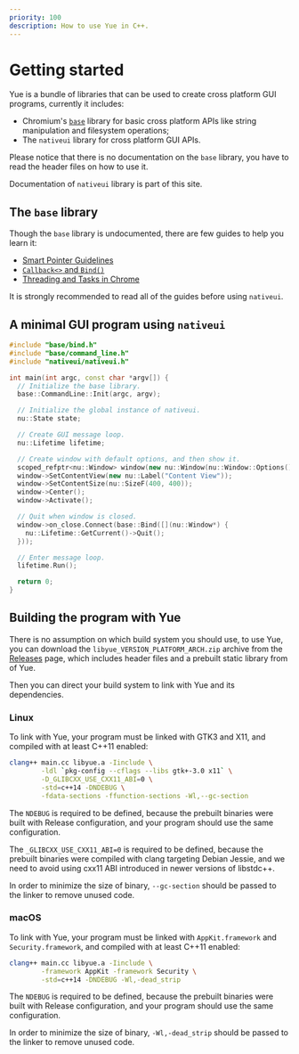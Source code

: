 ```yaml
---
priority: 100
description: How to use Yue in C++.
---
```


# Getting started

Yue is a bundle of libraries that can be used to create cross platform GUI
programs, currently it includes:

* Chromium's [`base`][base] library for basic cross platform APIs like
  string manipulation and filesystem operations;
* The `nativeui` library for cross platform GUI APIs.

Please notice that there is no documentation on the `base` library, you have to
read the header files on how to use it.

Documentation of `nativeui` library is part of this site.

## The `base` library

Though the `base` library is undocumented, there are few guides to help you
learn it:

* [Smart Pointer Guidelines](https://www.chromium.org/developers/smart-pointer-guidelines)
* [`Callback<>` and `Bind()`](https://chromium.googlesource.com/chromium/src/+/master/docs/callback.md)
* [Threading and Tasks in Chrome](https://chromium.googlesource.com/chromium/src/+/master/docs/threading_and_tasks.md)

It is strongly recommended to read all of the guides before using `nativeui`.

## A minimal GUI program using `nativeui`

```c++
#include "base/bind.h"
#include "base/command_line.h"
#include "nativeui/nativeui.h"

int main(int argc, const char *argv[]) {
  // Initialize the base library.
  base::CommandLine::Init(argc, argv);

  // Initialize the global instance of nativeui.
  nu::State state;

  // Create GUI message loop.
  nu::Lifetime lifetime;

  // Create window with default options, and then show it.
  scoped_refptr<nu::Window> window(new nu::Window(nu::Window::Options()));
  window->SetContentView(new nu::Label("Content View"));
  window->SetContentSize(nu::SizeF(400, 400));
  window->Center();
  window->Activate();

  // Quit when window is closed.
  window->on_close.Connect(base::Bind([](nu::Window*) {
    nu::Lifetime::GetCurrent()->Quit();
  }));

  // Enter message loop.
  lifetime.Run();

  return 0;
}
```

## Building the program with Yue

There is no assumption on which build system you should use, to use Yue, you can
download the `libyue_VERSION_PLATFORM_ARCH.zip` archive from the
[Releases][releases] page, which includes header files and a prebuilt static
library from of Yue.

Then you can direct your build system to link with Yue and its dependencies.

### Linux

To link with Yue, your program must be linked with GTK3 and X11, and compiled
with at least C++11 enabled:

```bash
clang++ main.cc libyue.a -Iinclude \
        -ldl `pkg-config --cflags --libs gtk+-3.0 x11` \
        -D_GLIBCXX_USE_CXX11_ABI=0 \
        -std=c++14 -DNDEBUG \
        -fdata-sections -ffunction-sections -Wl,--gc-section
```

The `NDEBUG` is required to be defined, because the prebuilt binaries were built
with Release configuration, and your program should use the same configuration.

The `_GLIBCXX_USE_CXX11_ABI=0` is required to be defined, because the prebuilt
binaries were compiled with clang targeting Debian Jessie, and we need to avoid
using cxx11 ABI introduced in newer versions of libstdc++.

In order to minimize the size of binary, `--gc-section` should be passed to the
linker to remove unused code.

### macOS

To link with Yue, your program must be linked with `AppKit.framework` and
`Security.framework`, and compiled with at least C++11 enabled:

```bash
clang++ main.cc libyue.a -Iinclude \
        -framework AppKit -framework Security \
        -std=c++14 -DNDEBUG -Wl,-dead_strip
```

The `NDEBUG` is required to be defined, because the prebuilt binaries were built
with Release configuration, and your program should use the same configuration.

In order to minimize the size of binary, `-Wl,-dead_strip` should be passed to
the linker to remove unused code.

[base]: https://chromium.googlesource.com/chromium/src/base/
[releases]: https://github.com/yue/yue/releases
